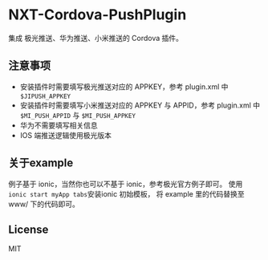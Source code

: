 # NXT-Cordova-PushPlugin
集成 极光推送、华为推送、小米推送的 Cordova 插件。

## 注意事项
* 安装插件时需要填写极光推送对应的 APPKEY，参考 plugin.xml 中 `$JIPUSH_APPKEY`
* 安装插件时需要填写小米推送对应的 APPKEY 与 APPID，参考 plugin.xml 中 `$MI_PUSH_APPID` 与 `$MI_PUSH_APPKEY`
* 华为不需要填写相关信息
* IOS 端推送逻辑使用极光版本

## 关于example
例子基于 ionic，当然你也可以不基于 ionic，参考极光官方例子即可。
使用 ```ionic start myApp tabs```安装ionic 初始模板，
将 example 里的代码替换至 www/ 下的代码即可。


## License
MIT